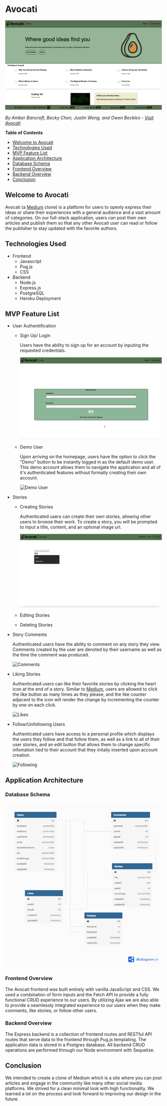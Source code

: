 # Avocati
![Avocati](/images/AvocatiLink.png)

*By Amber Bancroft, Becky Chen, Justin Wong, and Owen Beckles - [Visit Avocati](https://avocati.herokuapp.com/)*

**Table of Contents**
* [Welcome to Avocati](#welcome-to-avocati)
* [Technologies Used](#technologies-used)
* [MVP Feature List](#mvp-feature-list)
* [Application Architecture](#application-architecture)
* [Database Schema](#database-schema)
* [Frontend Overview](#frontend-overview)
* [Backend Overview](#backend-overview)
* [Conclusion](#conclusion)

## Welcome to Avocati
Avocati (a [Medium](https://medium.com/) clone) is a platform for users to openly express their ideas or share their experiences with a general audience and a vast amount of categories. On our full-stack application, users can post their own articles and publish them so that any other Avocati user can read or follow the publisher to stay updated with the favorite authors.

## Technologies Used
* Frontend
    * Javascript
    * Pug.js
    * CSS
* Backend
    * Node.js
    * Express.js
    * PostgreSQL
    * Heroku Deployment

## MVP Feature List
* User Authentification
    * Sign Up/ Login
        
        Users have the ability to sign up for an account by inputing the requested credentials.
        
        ![Sign Up/Login](/images/AvocatiLoginSignUp.gif)
    * Demo User
        
        Upon arriving on the homepage, users have the option to click the "Demo" button to be instantly logged in as the default demo user. This demo account allows them to navigate the application and all of it's authenticated features without formally creating their own account.
        
        ![Demo User](/images/AvocatiDemoExample.gif)
* Stories
    * Creating Stories
        
        Authenticated users can create their own stories, allowing other users to browse their work. To create a story, you will be prompted to input a title, content, and an optional image url.
        
        ![Create Stories](/images/WriteThings.gif)
    * Editing Stories
    * Deleting Stories
* Story Comments
    
    Authenticated users have the ability to comment on any story they view. Comments created by the user are denoted by their username as well as the time the comment was produced.
    
    ![Comments](/images/CreatingComments.gif)
* Liking Stories
    
    Authenticated users can like their favorite stories by clicking the heart icon at the end of a story. Similar to [Medium](https://medium.com/), users are allowed to click the like button as many times as they please, and the like counter adjacent to the icon will render the change by incrementing the counter by one on each click.
    
    ![Likes](/images/LikingStuff.gif)
* Follow/Unfollowing Users
    
    Authenticated users have access to a personal profile which displays the users they follow and that follow them, as well as a link to all of their user stories, and an edit button that allows them to change specific infomation tied to their account that they initally inserted upon account creation.
    
    ![Following](/images/FollowingUsers.gif)

## Application Architecture

### Database Schema
![Database](/images/DatabaseSchema.png)

### Frontend Overview
The Avocati frontend was built entirely with vanilla JavaScript and CSS. We used a combination of form inputs and the Fetch API to provide a fully functional CRUD experience to our users. By utilizing Ajax we are also able to provide a seamlessly integrated experience to our users when they make comments, like stories, or follow other users.

### Backend Overview
The Express backend is a collection of frontend routes and RESTful API routes that serve data to the frontend through Pug.js templating. The application data is stored in a Postgres database. All backend CRUD operations are performed through our Node environment with Sequelize.

## Conclusion
We intended to create a clone of Medium which is a site where you can post articles and engage in the community like many other social media platforms. We strived for a clean minimal look with high functionality. We learned a lot on the process and look forward to improving our design in the future.

